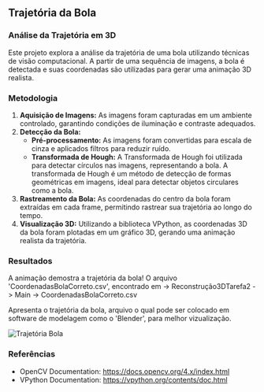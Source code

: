 ## Trajetória da Bola 

### Análise da Trajetória em 3D

Este projeto explora a análise da trajetória de uma bola utilizando técnicas de visão computacional. A partir de uma sequência de imagens, a bola é detectada e suas coordenadas são utilizadas para gerar uma animação 3D realista.

### Metodologia

1. **Aquisição de Imagens:** As imagens foram capturadas em um ambiente controlado, garantindo condições de iluminação e contraste adequados.
2. **Detecção da Bola:**
   * **Pré-processamento:** As imagens foram convertidas para escala de cinza e aplicados filtros para reduzir ruído.
   * **Transformada de Hough:** A Transformada de Hough foi utilizada para detectar círculos nas imagens, representando a bola. A transformada de Hough é um método de detecção de formas geométricas em imagens, ideal para detectar objetos circulares como a bola.
3. **Rastreamento da Bola:** As coordenadas do centro da bola foram extraídas em cada frame, permitindo rastrear sua trajetória ao longo do tempo.
4. **Visualização 3D:** Utilizando a biblioteca VPython, as coordenadas 3D da bola foram plotadas em um gráfico 3D, gerando uma animação realista da trajetória.

### Resultados

A animação demostra a trajetória da bola!
O arquivo 'CoordenadasBolaCorreto.csv', encontrado em
-> Reconstrução3DTarefa2
  -> Main
    -> CoordenadasBolaCorreto.csv

Apresenta o trajetória da bola, arquivo o qual pode ser colocado em software de modelagem como o 'Blender', para melhor vizualização.

![Trajetória Bola]('bola.gif')

### Referências
* OpenCV Documentation: https://docs.opencv.org/4.x/index.html
* VPython Documentation: https://vpython.org/contents/doc.html
